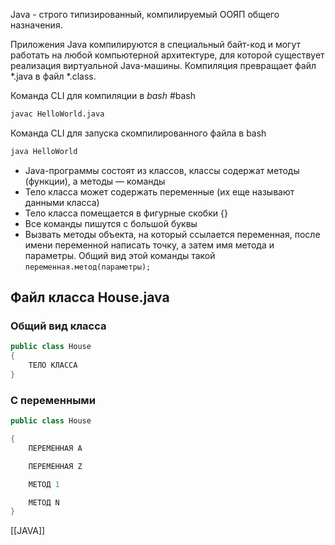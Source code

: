 Java - строго типизированный, компилируемый ООЯП общего назначения.

Приложения Java компилируются в специальный байт-код и могут работать на любой компьютерной архитектуре, для которой существует реализация виртуальной Java-машины. Компиляция превращает файл \*.java в файл \*.class.

Команда CLI для компиляции в *bash* #bash

``` bash
javac HelloWorld.java
```

Команда CLI для запуска скомпилированного файла в bash

``` bash
java HelloWorld
```

- Java-программы состоят из классов, классы содержат методы (функции), а методы — команды
- Тело класса может содержать переменные (их еще называют данными класса)
- Тело класса помещается в фигурные скобки {}
- Все команды пишутся с большой буквы
- Вызвать методы объекта, на который ссылается переменная, после имени переменной написать точку, а затем имя метода и параметры. Общий вид этой команды такой `переменная.метод(параметры);`

## Файл класса House.java

### Общий вид класса

``` java
public class House 
{
    ТЕЛО КЛАССА
}
```

### С переменными

``` java
public class House

{
    ПЕРЕМЕННАЯ А

    ПЕРЕМЕННАЯ Z

    МЕТОД 1

    МЕТОД N
}
```

[[JAVA]]
